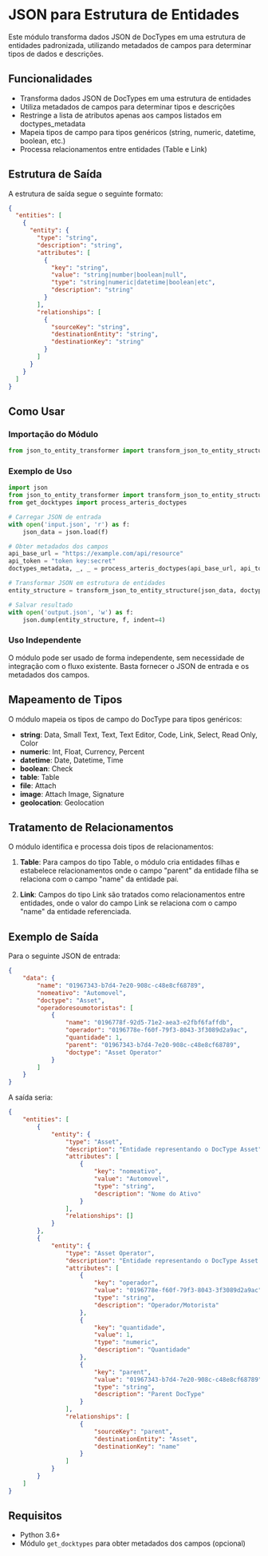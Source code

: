 # JSON para Estrutura de Entidades

Este módulo transforma dados JSON de DocTypes em uma estrutura de entidades padronizada, utilizando metadados de campos para determinar tipos de dados e descrições.

## Funcionalidades

- Transforma dados JSON de DocTypes em uma estrutura de entidades
- Utiliza metadados de campos para determinar tipos e descrições
- Restringe a lista de atributos apenas aos campos listados em doctypes_metadata
- Mapeia tipos de campo para tipos genéricos (string, numeric, datetime, boolean, etc.)
- Processa relacionamentos entre entidades (Table e Link)

## Estrutura de Saída

A estrutura de saída segue o seguinte formato:

```json
{
  "entities": [
    {
      "entity": {
        "type": "string",
        "description": "string",
        "attributes": [
          {
            "key": "string",
            "value": "string|number|boolean|null",
            "type": "string|numeric|datetime|boolean|etc",
            "description": "string"
          }
        ],
        "relationships": [
          {
            "sourceKey": "string",
            "destinationEntity": "string",
            "destinationKey": "string"
          }
        ]
      }
    }
  ]
}
```

## Como Usar

### Importação do Módulo

```python
from json_to_entity_transformer import transform_json_to_entity_structure
```

### Exemplo de Uso

```python
import json
from json_to_entity_transformer import transform_json_to_entity_structure
from get_docktypes import process_arteris_doctypes

# Carregar JSON de entrada
with open('input.json', 'r') as f:
    json_data = json.load(f)

# Obter metadados dos campos
api_base_url = "https://example.com/api/resource"
api_token = "token key:secret"
doctypes_metadata, _, _ = process_arteris_doctypes(api_base_url, api_token)

# Transformar JSON em estrutura de entidades
entity_structure = transform_json_to_entity_structure(json_data, doctypes_metadata)

# Salvar resultado
with open('output.json', 'w') as f:
    json.dump(entity_structure, f, indent=4)
```

### Uso Independente

O módulo pode ser usado de forma independente, sem necessidade de integração com o fluxo existente. Basta fornecer o JSON de entrada e os metadados dos campos.

## Mapeamento de Tipos

O módulo mapeia os tipos de campo do DocType para tipos genéricos:

- **string**: Data, Small Text, Text, Text Editor, Code, Link, Select, Read Only, Color
- **numeric**: Int, Float, Currency, Percent
- **datetime**: Date, Datetime, Time
- **boolean**: Check
- **table**: Table
- **file**: Attach
- **image**: Attach Image, Signature
- **geolocation**: Geolocation

## Tratamento de Relacionamentos

O módulo identifica e processa dois tipos de relacionamentos:

1. **Table**: Para campos do tipo Table, o módulo cria entidades filhas e estabelece relacionamentos onde o campo "parent" da entidade filha se relaciona com o campo "name" da entidade pai.

2. **Link**: Campos do tipo Link são tratados como relacionamentos entre entidades, onde o valor do campo Link se relaciona com o campo "name" da entidade referenciada.

## Exemplo de Saída

Para o seguinte JSON de entrada:

```json
{
    "data": {
        "name": "01967343-b7d4-7e20-908c-c48e8cf68789",
        "nomeativo": "Automovel",
        "doctype": "Asset",
        "operadoresoumotoristas": [
            {
                "name": "0196778f-92d5-71e2-aea3-e2fbf6faffdb",
                "operador": "0196778e-f60f-79f3-8043-3f3089d2a9ac",
                "quantidade": 1,
                "parent": "01967343-b7d4-7e20-908c-c48e8cf68789",
                "doctype": "Asset Operator"
            }
        ]
    }
}
```

A saída seria:

```json
{
    "entities": [
        {
            "entity": {
                "type": "Asset",
                "description": "Entidade representando o DocType Asset",
                "attributes": [
                    {
                        "key": "nomeativo",
                        "value": "Automovel",
                        "type": "string",
                        "description": "Nome do Ativo"
                    }
                ],
                "relationships": []
            }
        },
        {
            "entity": {
                "type": "Asset Operator",
                "description": "Entidade representando o DocType Asset Operator",
                "attributes": [
                    {
                        "key": "operador",
                        "value": "0196778e-f60f-79f3-8043-3f3089d2a9ac",
                        "type": "string",
                        "description": "Operador/Motorista"
                    },
                    {
                        "key": "quantidade",
                        "value": 1,
                        "type": "numeric",
                        "description": "Quantidade"
                    },
                    {
                        "key": "parent",
                        "value": "01967343-b7d4-7e20-908c-c48e8cf68789",
                        "type": "string",
                        "description": "Parent DocType"
                    }
                ],
                "relationships": [
                    {
                        "sourceKey": "parent",
                        "destinationEntity": "Asset",
                        "destinationKey": "name"
                    }
                ]
            }
        }
    ]
}
```

## Requisitos

- Python 3.6+
- Módulo `get_docktypes` para obter metadados dos campos (opcional)